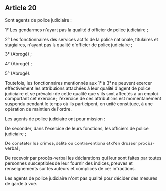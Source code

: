 Article 20
----
Sont agents de police judiciaire :

1° Les gendarmes n'ayant pas la qualité d'officier de police judiciaire ;

2° Les fonctionnaires des services actifs de la police nationale, titulaires et
stagiaires, n'ayant pas la qualité d'officier de police judiciaire ;

3° (Abrogé) ;

4° (Abrogé) ;

5° (Abrogé).

Toutefois, les fonctionnaires mentionnés aux 1° à 3° ne peuvent exercer
effectivement les attributions attachées à leur qualité d'agent de police
judiciaire et se prévaloir de cette qualité que s'ils sont affectés à un emploi
comportant cet exercice ; l'exercice de ces attributions est momentanément
suspendu pendant le temps où ils participent, en unité constituée, à une
opération de maintien de l'ordre.

Les agents de police judiciaire ont pour mission :

De seconder, dans l'exercice de leurs fonctions, les officiers de police
judiciaire ;

De constater les crimes, délits ou contraventions et d'en dresser procès-verbal
;

De recevoir par procès-verbal les déclarations qui leur sont faites par toutes
personnes susceptibles de leur fournir des indices, preuves et renseignements
sur les auteurs et complices de ces infractions.

Les agents de police judiciaire n'ont pas qualité pour décider des mesures de
garde à vue.
